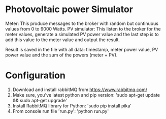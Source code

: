 Photovoltaic power Simulator
=============================
Meter: This produce messages to the broker with random but continuous values from
0 to 9000 Watts. 
PV simulator: This listen to the broker for the meter values, generate a simulated PV
power value and the last step is to add this value to the meter value and output the result.

Result is saved in the file with all data: timestamp, meter power value, PV power value and the sum of the powers (meter + PV). 

Configuration
=============
1. Download and install rabbitMQ from https://www.rabbitmq.com/
2. Make sure, you've latest python and pip version: 'sudo apt-get update && sudo apt-get upgrade'
3. Install RabbitMQ library for Python: 'sudo pip install pika'
4. From console run file 'run.py': 'python run.py'
